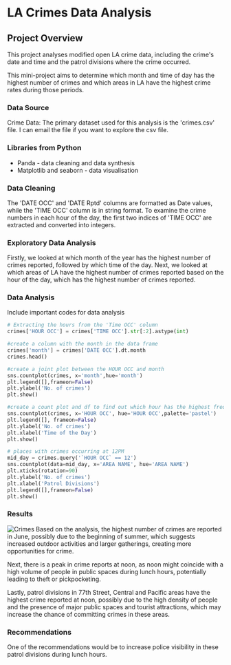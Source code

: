 # LA Crimes Data Analysis
## Project Overview
This project analyses modified open LA crime data, including the crime's date and time and the patrol divisions where the crime occurred. 

This mini-project aims to determine which month and time of day has the highest number of crimes and which areas in LA have the highest crime rates during those periods.

### Data Source
Crime Data: The primary dataset used for this analysis is the 'crimes.csv' file. I can email the file if you want to explore the csv file.

### Libraries from Python
- Panda - data cleaning and data synthesis
- Matplotlib and seaborn - data visualisation

### Data Cleaning
 The 'DATE OCC' and 'DATE Rptd' columns are formatted as Date values, while the 'TIME OCC' column is in string format. To examine the crime numbers in each hour of the day, the first two indices of 'TIME OCC' are extracted and converted into integers. 

### Exploratory Data Analysis
Firstly, we looked at which month of the year has the highest number of crimes reported, followed by which time of the day. Next, we looked at which areas of LA have the highest number of crimes reported based on the hour of the day, which has the highest number of crimes reported.

### Data Analysis
Include important codes for data analysis
```python
# Extracting the hours from the 'Time OCC' column
crimes['HOUR OCC'] = crimes['TIME OCC'].str[:2].astype(int)

#create a column with the month in the data frame
crimes['month'] = crimes['DATE OCC'].dt.month
crimes.head()

#create a joint plot between the HOUR OCC and month
sns.countplot(crimes, x='month',hue='month')
plt.legend([],frameon=False)
plt.ylabel('No. of crimes')
plt.show()

#create a count plot and df to find out which hour has the highest frequency of crimes
sns.countplot(crimes, x='HOUR OCC', hue='HOUR OCC',palette='pastel')
plt.legend([], frameon=False)
plt.ylabel('No. of crimes')
plt.xlabel('Time of the Day')
plt.show()

# places with crimes occurring at 12PM
mid_day = crimes.query('`HOUR OCC` == 12')
sns.countplot(data=mid_day, x='AREA NAME', hue='AREA NAME')
plt.xticks(rotation=90)
plt.ylabel('No. of crimes')
plt.xlabel('Patrol Divisions')
plt.legend([],frameon=False)
plt.show()
```
### Results
![Crimes](https://github.com/salaikht9228/Data_Analytic_Project/assets/120165361/bddeee01-54ae-476a-8d5f-d69eb5e4ed09)
Based on the analysis, the highest number of crimes are reported in June, possibly due to the beginning of summer, which suggests increased outdoor activities and larger gatherings, creating more opportunities for crime.

Next, there is a peak in crime reports at noon, as noon might coincide with a high volume of people in public spaces during lunch hours, potentially leading to theft or pickpocketing. 

Lastly, patrol divisions in 77th Street, Central and Pacific areas have the highest crime reported at noon, possibly due to the high density of people and the presence of major public spaces and tourist attractions, which may increase the chance of committing crimes in these areas.
### Recommendations

One of the recommendations would be to increase police visibility in these patrol divisions during lunch hours.
